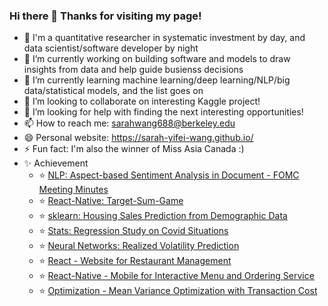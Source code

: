 ### Hi there 👋 Thanks for visiting my page!

- 💬 I'm a quantitative researcher in systematic investment by day, and data scientist/software developer by night
- 🔭 I’m currently working on building software and models to draw insights from data and help guide busienss decisions
- 🌱 I’m currently learning machine learning/deep learning/NLP/big data/statistical models, and the list goes on
- 👯 I’m looking to collaborate on interesting Kaggle project!
- 🤔 I’m looking for help with finding the next interesting opportunities!
- 📫 How to reach me: sarahwang688@berkeley.edu
- 😄 Personal website: https://sarah-yifei-wang.github.io/
- ⚡ Fun fact: I'm also the winner of Miss Asia Canada :)
- ✨ Achievement
  - :star: [NLP: Aspect-based Sentiment Analysis in Document - FOMC Meeting Minutes](https://github.com/Sarah-Yifei-Wang/nlp-absa-sentiment)
  - :star: [React-Native: Target-Sum-Game](https://github.com/Sarah-Yifei-Wang/Target-Sum-Game)
  - :star: [sklearn: Housing Sales Prediction from Demographic Data](https://github.com/Sarah-Yifei-Wang/demographic_housing_sales)
  - :star: [Stats: Regression Study on Covid Situations](https://github.com/Sarah-Yifei-Wang/regression_study_covid)
  - :star: [Neural Networks: Realized Volatility Prediction](https://github.com/Sarah-Yifei-Wang/Optiver-Realized-Volatility-Prediction)
  - :star: [React - Website for Restaurant Management](https://github.com/Sarah-Yifei-Wang/qrunch-app-vendor-website)
  - :star: [React-Native - Mobile for Interactive Menu and Ordering Service](https://github.com/Sarah-Yifei-Wang/qrunch-app-front-end)
  - :star: [Optimization - Mean Variance Optimization with Transaction Cost](https://github.com/Sarah-Yifei-Wang/Mean-Variance-Optimization-with-Transaction-Costs)

